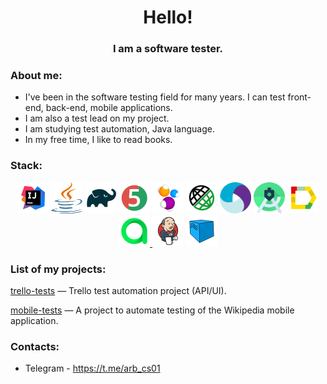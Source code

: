 <div style="text-align: center;">
    <h1>Hello!</h1>
    <h3>I am a software tester.</h3>
</div>

### About me:
- I've been in the software testing field for many years. I can test front-end, back-end, mobile applications.
- I am also a test lead on my project.
- I am studying test automation, Java language.
- In my free time, I like to read books.
### Stack:

<p style="text-align: center;">
<a href="https://www.jetbrains.com/idea/"> <img src="media/images/logos/idea.svg" height="50" width="50" alt="IDEA logo."/></a>
<a href="https://www.java.com/"> <img src="media/images/logos/java.svg" height="50" width="50" alt="Java programming language logo."/></a>
<a href="https://gradle.org/"> <img src="media/images/logos/gradle.svg" height="50" width="50" alt="Gradle logo."/></a>
<a href="https://junit.org/junit5/"> <img src="media/images/logos/jUnit.svg" height="50" width="50" alt="jUnit5 logo."/></a>
<a href="https://selenide.org/"> <img src="media/images/logos/selenide.svg" height="50" width="50" alt="Selenide logo."/></a>
<a href="https://rest-assured.io/"> <img src="media/images/logos/restAssured.svg" width="50" height="50" alt="Rest-Assured logo."/></a>
<a href="https://appium.io/docs/en/latest/"> <img src="media/images/logos/appium.svg" width="50" height="50" alt="Appium logo."/></a>
<a href="https://developer.android.com/studio"> <img src="media/images/logos/androidStudio.svg" width="50" height="50" alt="Android studio logo."/></a>
<a href="https://allurereport.org/"> <img src="media/images/logos/allure.svg" height="50" width="50" alt="Allure report logo."/></a>
<a href="https://qameta.io/"> <img src="media/images/logos/allureTestOps.svg" height="50" width="50" alt="Allure TestOps logo.">
<a href="https://www.jenkins.io/"> <img src="media/images/logos/jenkins.svg" height="50" width="50" alt="Jenkins logo."/></a>
<a href="https://aerokube.com/selenoid/"> <img src="media/images/logos/selenoid.svg" height="50" width="50" alt="Selenoid logo."></a>
</p>

### List of my projects:

[trello-tests](https://github.com/arb-cs/trello-tests) — Trello test automation project (API/UI).

[mobile-tests](https://github.com/arb-cs/mobile-tests/tree/diploma-wikipedia) — A project to automate testing of the Wikipedia mobile application.

### Contacts:

+  Telegram - https://t.me/arb_cs01
